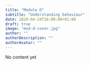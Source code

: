```yaml
---
title: "Module D"
subtitle: "Understanding behaviour"
date: 2020-04-24T16:00:00+01:00
draft: true
image: "mod-d-cover.jpg"
author: ""
authorDescription: ""
authorAvatar: ""
---
```


No content yet
